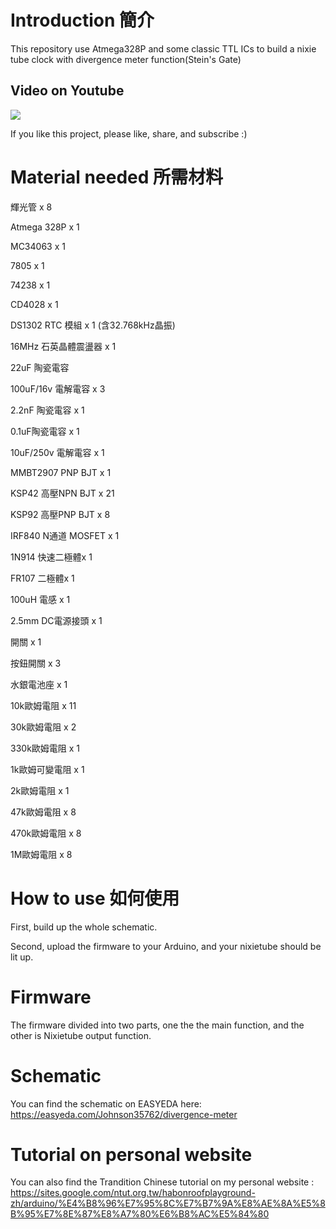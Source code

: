 # Introduction 簡介
This repository use Atmega328P and some classic TTL ICs to build a nixie tube clock with divergence meter function(Stein's Gate)

## Video on Youtube

[![](http://img.youtube.com/vi/shoaHO1Cq2g/0.jpg)](http://www.youtube.com/watch?v=shoaHO1Cq2g)

If you like this project, please like, share, and subscribe :)

# Material needed 所需材料

輝光管 x 8

Atmega 328P x 1

MC34063 x 1

7805 x 1

74238 x 1

CD4028 x 1

DS1302 RTC 模組 x 1 (含32.768kHz晶振)

16MHz 石英晶體震盪器 x 1

22uF 陶瓷電容

100uF/16v 電解電容 x 3

2.2nF 陶瓷電容 x 1

0.1uF陶瓷電容 x 1

10uF/250v 電解電容 x 1

MMBT2907 PNP BJT x 1

KSP42 高壓NPN BJT x 21

KSP92 高壓PNP BJT x 8

IRF840 N通道 MOSFET x 1

1N914 快速二極體x 1

FR107 二極體x 1

100uH 電感 x 1

2.5mm DC電源接頭 x 1

開關 x 1

按鈕開關 x 3

水銀電池座 x 1

10k歐姆電阻 x 11

30k歐姆電阻 x 2

330k歐姆電阻 x 1

1k歐姆可變電阻 x 1

2k歐姆電阻 x 1

47k歐姆電阻 x 8

470k歐姆電阻 x 8

1M歐姆電阻 x 8

# How to use 如何使用 

First, build up the whole schematic. 

Second, upload the firmware to your Arduino, and your nixietube should be lit up.

# Firmware 

The firmware divided into two parts, one the the main function, and the other is Nixietube output function.

# Schematic

You can find the schematic on EASYEDA here: https://easyeda.com/Johnson35762/divergence-meter

# Tutorial on personal website

You can also find the Trandition Chinese tutorial on my personal website : https://sites.google.com/ntut.org.tw/habonroofplayground-zh/arduino/%E4%B8%96%E7%95%8C%E7%B7%9A%E8%AE%8A%E5%8B%95%E7%8E%87%E8%A7%80%E6%B8%AC%E5%84%80
